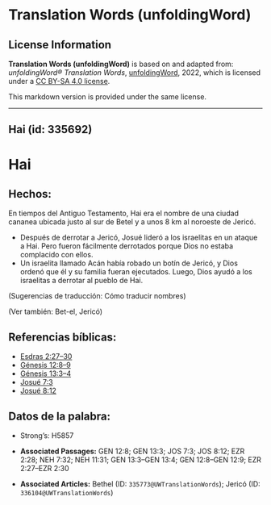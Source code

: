 # Translation Words (unfoldingWord)

## License Information

**Translation Words (unfoldingWord)** is based on and adapted from: _unfoldingWord® Translation Words_, [unfoldingWord](https://unfoldingword.org/utw), 2022, which is licensed under a [CC BY-SA 4.0 license](https://creativecommons.org/licenses/by-sa/4.0/legalcode.en).

This markdown version is provided under the same license.



--------------------------------

## Hai (id: 335692)

Hai
===

Hechos:
-------

En tiempos del Antiguo Testamento, Hai era el nombre de una ciudad cananea ubicada justo al sur de Betel y a unos 8 km al noroeste de Jericó.

* Después de derrotar a Jericó, Josué lideró a los israelitas en un ataque a Hai. Pero fueron fácilmente derrotados porque Dios no estaba complacido con ellos.
* Un israelita llamado Acán había robado un botín de Jericó, y Dios ordenó que él y su familia fueran ejecutados. Luego, Dios ayudó a los israelitas a derrotar al pueblo de Hai.

(Sugerencias de traducción: Cómo traducir nombres)

(Ver también: Bet\-el, Jericó)

Referencias bíblicas:
---------------------

* [Esdras 2:27–30](https://ref.ly/Ezra2:27-Ezra2:30)
* [Génesis 12:8–9](https://ref.ly/Gen12:8-Gen12:9)
* [Génesis 13:3–4](https://ref.ly/Gen13:3-Gen13:4)
* [Josué 7:3](https://ref.ly/Josh7:3)
* [Josué 8:12](https://ref.ly/Josh8:12)

Datos de la palabra:
--------------------

* Strong’s: H5857

* **Associated Passages:** GEN 12:8; GEN 13:3; JOS 7:3; JOS 8:12; EZR 2:28; NEH 7:32; NEH 11:31; GEN 13:3–GEN 13:4; GEN 12:8–GEN 12:9; EZR 2:27–EZR 2:30
* **Associated Articles:** Bethel (ID: `335773@UWTranslationWords`); Jericó (ID: `336104@UWTranslationWords`)

